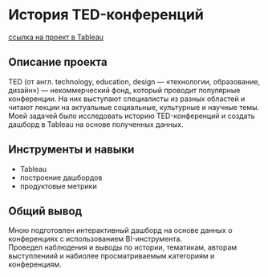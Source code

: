 # История TED-конференций
[ссылка на проект в Tableau](https://public.tableau.com/shared/K5SBD5NB6?:display_count=n&:origin=viz_share_link)

## Описание проекта
TED (от англ. technology, education, design — «технологии, образование, дизайн») — некоммерческий фонд, который проводит популярные конференции. На них выступают специалисты из разных областей и читают лекции на актуальные социальные, культурные и научные темы.  
Моей задачей было исследовать историю TED-конференций и создать дашборд в Tableau на основе полученных данных.

## Инструменты и навыки
- Tableau
- построение дашбордов
- продуктовые метрики

## Общий вывод

Мною подготовлен интерактивный дашборд на основе данных о конференциях с использованием BI-инструмента.  
Проведел наблюдения и выводы по истории, тематикам, авторам выступлениий и набиолее просматриваемым категориям и конференциям.
